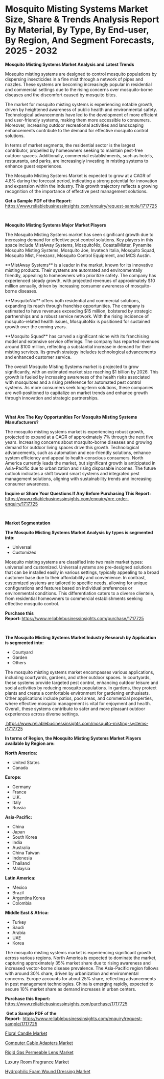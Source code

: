 <p><h1>Mosquito Misting Systems Market Size, Share & Trends Analysis Report By Material, By Type, By End-user, By Region, And Segment Forecasts, 2025 - 2032</h1></p><p><strong>Mosquito Misting Systems Market Analysis and Latest Trends</strong></p>
<p><p>Mosquito misting systems are designed to control mosquito populations by dispersing insecticides in a fine mist through a network of pipes and nozzles. These systems are becoming increasingly popular in residential and commercial settings due to the rising concerns over mosquito-borne diseases and the discomfort caused by mosquito bites.</p><p>The market for mosquito misting systems is experiencing notable growth, driven by heightened awareness of public health and environmental safety. Technological advancements have led to the development of more efficient and user-friendly systems, making them more accessible to consumers. Moreover, increasing outdoor recreational activities and landscaping enhancements contribute to the demand for effective mosquito control solutions.</p><p>In terms of market segments, the residential sector is the largest contributor, propelled by homeowners seeking to maintain pest-free outdoor spaces. Additionally, commercial establishments, such as hotels, restaurants, and parks, are increasingly investing in misting systems to enhance guest experiences.</p><p>The Mosquito Misting Systems Market is expected to grow at a CAGR of 4.8% during the forecast period, indicating a strong potential for innovation and expansion within the industry. This growth trajectory reflects a growing recognition of the importance of effective pest management solutions.</p></p>
<p><strong>Get a Sample PDF of the Report:&nbsp;</strong> <a href="https://www.reliablebusinessinsights.com/enquiry/request-sample/1717725?utm_campaign=1138&utm_medium=2&utm_source=Github&utm_content=ia&utm_term=04042025&utm_id=mosquito-misting-systems">https://www.reliablebusinessinsights.com/enquiry/request-sample/1717725</a></p>
<p>&nbsp;</p>
<p><strong>Mosquito Misting Systems Major Market Players</strong></p>
<p><p>The Mosquito Misting Systems market has seen significant growth due to increasing demand for effective pest control solutions. Key players in this space include MistAway Systems, MosquitoNix, CoastalMister, Pynamite Mosquito Misting Systems, Mosquito Joe, Invatech Italia, Mosquito Squad, Mosquito Mist, Freezanz, Mosquito Control Equipment, and MCS Austin.</p><p>**MistAway Systems** is a leader in the market, known for its innovative misting products. Their systems are automated and environmentally friendly, appealing to homeowners who prioritize safety. The company has experienced steady growth, with projected revenues of approximately $10 million annually, driven by increasing consumer awareness of mosquito-borne diseases.</p><p>**MosquitoNix** offers both residential and commercial solutions, expanding its reach through franchise opportunities. The company is estimated to have revenues exceeding $15 million, bolstered by strategic partnerships and a robust service network. With the rising incidence of mosquito-related health issues, MosquitoNix is positioned for sustained growth over the coming years.</p><p>**Mosquito Squad** has carved a significant niche with its franchising model and extensive service offerings. The company has reported revenues around $100 million, reflecting a substantial increase in demand for their misting services. Its growth strategy includes technological advancements and enhanced customer service.</p><p>The overall Mosquito Misting Systems market is projected to grow significantly, with an estimated market size reaching $1 billion by 2026. This growth is fueled by increasing awareness of the health risks associated with mosquitoes and a rising preference for automated pest control systems. As more consumers seek long-term solutions, these companies are well-positioned to capitalize on market trends and enhance growth through innovation and strategic partnerships.</p></p>
<p>&nbsp;</p>
<p><strong>What Are The Key Opportunities For Mosquito Misting Systems Manufacturers?</strong></p>
<p><p>The mosquito misting systems market is experiencing robust growth, projected to expand at a CAGR of approximately 7% through the next five years. Increasing concerns about mosquito-borne diseases and growing demand for outdoor living spaces drive this growth. Technological advancements, such as automation and eco-friendly solutions, enhance system efficiency and appeal to health-conscious consumers. North America currently leads the market, but significant growth is anticipated in Asia-Pacific due to urbanization and rising disposable incomes. The future outlook indicates a shift toward smart systems and integrated pest management solutions, aligning with sustainability trends and increasing consumer awareness.</p></p>
<p><strong>Inquire or Share Your Questions If Any Before Purchasing This Report:</strong> <a href="https://www.reliablebusinessinsights.com/enquiry/pre-order-enquiry/1717725?utm_campaign=1138&utm_medium=2&utm_source=Github&utm_content=ia&utm_term=04042025&utm_id=mosquito-misting-systems">https://www.reliablebusinessinsights.com/enquiry/pre-order-enquiry/1717725</a></p>
<p>&nbsp;</p>
<p><strong>Market Segmentation</strong></p>
<p><strong>The Mosquito Misting Systems Market Analysis by types is segmented into:</strong></p>
<p><ul><li>Universal</li><li>Customized</li></ul></p>
<p><p>Mosquito misting systems are classified into two main market types: universal and customized. Universal systems are pre-designed solutions that can be installed easily in various settings, typically appealing to a broad customer base due to their affordability and convenience. In contrast, customized systems are tailored to specific needs, allowing for unique configurations and features based on individual preferences or environmental conditions. This differentiation caters to a diverse clientele, from residential homeowners to commercial establishments seeking effective mosquito control.</p></p>
<p><strong>Purchase this Report:&nbsp;</strong><a href="https://www.reliablebusinessinsights.com/purchase/1717725?utm_campaign=1138&utm_medium=2&utm_source=Github&utm_content=ia&utm_term=04042025&utm_id=mosquito-misting-systems">https://www.reliablebusinessinsights.com/purchase/1717725</a></p>
<p>&nbsp;</p>
<p><strong>The Mosquito Misting Systems Market Industry Research by Application is segmented into:</strong></p>
<p><ul><li>Courtyard</li><li>Garden</li><li>Others</li></ul></p>
<p><p>The mosquito misting systems market encompasses various applications, including courtyards, gardens, and other outdoor spaces. In courtyards, these systems provide targeted pest control, enhancing outdoor leisure and social activities by reducing mosquito populations. In gardens, they protect plants and create a comfortable environment for gardening enthusiasts. Other applications include patios, pool areas, and commercial properties, where effective mosquito management is vital for enjoyment and health. Overall, these systems contribute to safer and more pleasant outdoor experiences across diverse settings.</p></p>
<p><a href="https://www.reliablebusinessinsights.com/mosquito-misting-systems-r1717725?utm_campaign=1138&utm_medium=2&utm_source=Github&utm_content=ia&utm_term=04042025&utm_id=mosquito-misting-systems">&nbsp;https://www.reliablebusinessinsights.com/mosquito-misting-systems-r1717725</a></p>
<p><strong>In terms of Region, the Mosquito Misting Systems Market Players available by Region are:</strong></p>
<p>
    <p> <strong> North America: </strong>
        <ul>
            <li>United States</li>
            <li>Canada</li>
        </ul>
        </p> 
    <p> <strong> Europe: </strong>
        <ul>
            <li>Germany</li>
            <li>France</li>
            <li>U.K.</li>
            <li>Italy</li>
            <li>Russia</li>
        </ul>
        </p> 
    <p> <strong> Asia-Pacific: </strong>
        <ul>
            <li>China</li>
            <li>Japan</li>
            <li>South Korea</li>
            <li>India</li>
            <li>Australia</li>
            <li>China Taiwan</li>
            <li>Indonesia</li>
            <li>Thailand</li>
            <li>Malaysia</li>
        </ul>
        </p> 
    <p> <strong> Latin America: </strong>
        <ul>
            <li>Mexico</li>
            <li>Brazil</li>
            <li>Argentina Korea</li>
            <li>Colombia</li>
        </ul>
        </p> 
    <p> <strong> Middle East & Africa: </strong>
        <ul>
            <li>Turkey</li>
            <li>Saudi</li>
            <li>Arabia</li>
            <li>UAE</li>
            <li>Korea</li>
        </ul>
    </p>
    </p>
<p><p>The mosquito misting systems market is experiencing significant growth across various regions. North America is expected to dominate the market, capturing approximately 35% market share due to rising awareness and increased vector-borne disease prevalence. The Asia-Pacific region follows with around 30% share, driven by urbanization and environmental concerns. Europe accounts for about 25% share, reflecting advancements in pest management technologies. China is emerging rapidly, expected to secure 10% market share as demand increases in urban centers.</p></p>
<p><strong>Purchase this Report: </strong><a href="https://www.reliablebusinessinsights.com/purchase/1717725?utm_campaign=1138&utm_medium=2&utm_source=Github&utm_content=ia&utm_term=04042025&utm_id=mosquito-misting-systems">https://www.reliablebusinessinsights.com/purchase/1717725</a></p>
<p>&nbsp;<strong>Get a Sample PDF of the Report:&nbsp;&nbsp;</strong><a href="https://www.reliablebusinessinsights.com/enquiry/request-sample/1717725?utm_campaign=1138&utm_medium=2&utm_source=Github&utm_content=ia&utm_term=04042025&utm_id=mosquito-misting-systems">https://www.reliablebusinessinsights.com/enquiry/request-sample/1717725</a></p>
<p><strong></strong></p>
<p><p><a href="https://github.com/totrisammir/Market-Research-Report-List-1/blob/main/floral-candle-market.md?utm_campaign=1138&utm_medium=2&utm_source=Github&utm_content=ia&utm_term=04042025&utm_id=mosquito-misting-systems">Floral Candle Market</a></p><p><a href="https://github.com/tandepinho3p/Market-Research-Report-List-1/blob/main/computer-cable-adapters-market.md?utm_campaign=1138&utm_medium=2&utm_source=Github&utm_content=ia&utm_term=04042025&utm_id=mosquito-misting-systems">Computer Cable Adapters Market</a></p><p><a href="https://github.com/guyerkanakwu/Market-Research-Report-List-1/blob/main/rigid-gas-permeable-lens-market.md?utm_campaign=1138&utm_medium=2&utm_source=Github&utm_content=ia&utm_term=04042025&utm_id=mosquito-misting-systems">Rigid Gas Permeable Lens Market</a></p><p><a href="https://github.com/latilsmickl8/Market-Research-Report-List-1/blob/main/luxury-room-fragrance-market.md?utm_campaign=1138&utm_medium=2&utm_source=Github&utm_content=ia&utm_term=04042025&utm_id=mosquito-misting-systems">Luxury Room Fragrance Market</a></p><p><a href="https://github.com/haklagjbj/Market-Research-Report-List-1/blob/main/hydrophilic-foam-wound-dressing-market.md?utm_campaign=1138&utm_medium=2&utm_source=Github&utm_content=ia&utm_term=04042025&utm_id=mosquito-misting-systems">Hydrophilic Foam Wound Dressing Market</a></p></p>